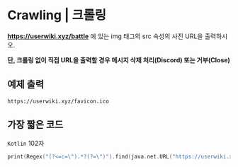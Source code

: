 # Crawling | 크롤링

**https://userwiki.xyz/battle** 에 있는 img 태그의 src 속성의 사진 URL을 출력하시오.

**단, 크롤링 없이 직접 URL을 출력할 경우 메시지 삭제 처리(Discord) 또는 거부(Close)**

## 예제 출력
```
https://userwiki.xyz/favicon.ico
```

## 가장 짧은 코드

`Kotlin` 102자

```kotlin
print(Regex("(?<=c=\").*?(?=\")").find(java.net.URL("https://userwiki.xyz/battle").readText())?.value)
```
